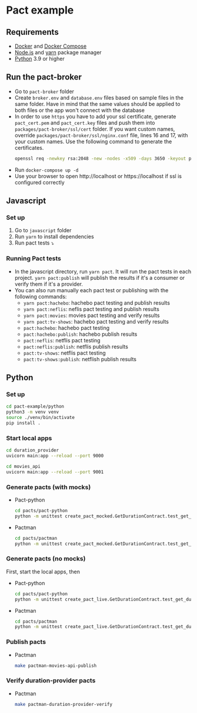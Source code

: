 # Pact example

## Requirements

- [Docker](https://www.docker.com/) and [Docker Compose](https://docs.docker.com/compose/install/)
- [Node.js](https://nodejs.org/) and [yarn](https://yarnpkg.com/) package manager
- [Python](https://www.python.org/) 3.9 or higher

## Run the pact-broker

- Go to `pact-broker` folder
- Create `broker.env` and `database.env` files based on sample files in the same folder. Have in mind that the same values should be applied to both files or the app won't connect with the database
- In order to use `https` you have to add your ssl certificate, generate `pact_cert.pem` and `pact_cert.key` files and push them into `packages/pact-broker/ssl/cert` folder. If you want custom names, override `packages/pact-broker/ssl/nginx.conf` file, lines 16 and 17, with your custom names. Use the following command to generate the certificates. 
  ```bash
  openssl req -newkey rsa:2048 -new -nodes -x509 -days 3650 -keyout pact_key.pem -out pact_cert.pem
  ```
- Run `docker-compose up -d`
- Use your browser to open http://localhost or https://localhost if ssl is configured correctly

## Javascript
### Set up

1. Go to `javascript` folder
2. Run `yarn` to install dependencies
3. Run pact tests :arrow_heading_down:

### Running Pact tests

- In the javascript directory, run `yarn pact`. It will run the pact tests in each project. `yarn pact:publish` will publish the results if it's a consumer or verify them if it's a provider.
- You can also run manually each pact test or publishing with the following commands:
  - `yarn pact:hachebo`: hachebo pact testing and publish results
  - `yarn pact:neflis`: neflis pact testing and publish results
  - `yarn pact:movies`: movies pact testing and verify results
  - `yarn pact:tv-shows`: hachebo pact testing and verify results
  - `pact:hachebo`: hachebo pact testing
  - `pact:hachebo:publish`: hachebo publish results
  - `pact:neflis`: netflis pact testing
  - `pact:neflis:publish`: netflis publish results
  - `pact:tv-shows`: netflis pact testing
  - `pact:tv-shows:publish`: netflish publish results

## Python

### Set up

```bash
cd pact-example/python
python3 -m venv venv
source ./venv/bin/activate
pip install .
```

### Start local apps

```bash
cd duration_provider
uvicorn main:app --reload --port 9000
```

```bash
cd movies_api
uvicorn main:app --reload --port 9001
```

### Generate pacts (with mocks)

- Pact-python

  ```bash
  cd pacts/pact-python
  python -m unittest create_pact_mocked.GetDurationContract.test_get_duration
  ```

- Pactman
  ```bash
  cd pacts/pactman
  python -m unittest create_pact_mocked.GetDurationContract.test_get_duration
  ```

### Generate pacts (no mocks)

First, start the local apps, then

- Pact-python

  ```bash
  cd pacts/pact-python
  python -m unittest create_pact_live.GetDurationContract.test_get_duration
  ```

- Pactman
  ```bash
  cd pacts/pactman
  python -m unittest create_pact_live.GetDurationContract.test_get_duration
  ```
### Publish pacts
- Pactman
  ```bash
  make pactman-movies-api-publish
  ```

### Verify duration-provider pacts
- Pactman
  ```bash
  make pactman-duration-provider-verify
  ```